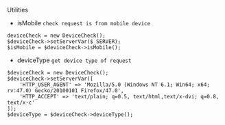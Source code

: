Utilities

- isMobile
`check request is from mobile device`

```
deviceCheck = new DeviceCheck();
$deviceCheck->setServerVar($_SERVER);
$isMobile = $deviceCheck->isMobile();
```

- deviceType
`get device type of request`
```
$deviceCheck = new DeviceCheck();
$deviceCheck->setServerVar([
    'HTTP_USER_AGENT' => 'Mozilla/5.0 (Windows NT 6.1; Win64; x64; rv:47.0) Gecko/20100101 Firefox/47.0',
    'HTTP_ACCEPT' => 'text/plain; q=0.5, text/html,text/x-dvi; q=0.8, text/x-c'
]);
$deviceType = $deviceCheck->deviceType();
```
